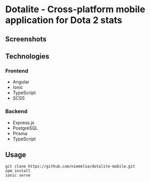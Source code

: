 # Dotalite - Cross-platform mobile application for Dota 2 stats

## Screenshots

## Technologies

### Frontend

- Angular
- Ionic
- TypeScript
- SCSS

### Backend

- Express.js
- PostgreSQL
- Prisma
- TypeScript

## Usage

`git clone https://github.com/niemelsa/dotalite-mobile.git`  
`npm install`  
`ionic serve`
